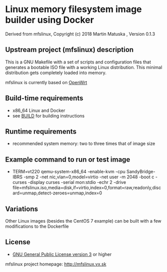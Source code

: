 # Linux memory filesystem image builder using Docker

Derived from mfslinux, Copyright (c) 2018 Martin Matuska <mm at FreeBSD.org>, Version 0.1.3

## Upstream project (mfslinux) description

This is a GNU Makefile with a set of scripts and configuration files that
generates a bootable ISO file with a working Linux distribution.
This minimal distribution gets completely loaded into memory.

mfslinux is currently based on [OpenWrt](https://openwrt.org)

## Build-time requirements
 - x86_64 Linux and Docker
 - see [BUILD](./BUILD.md) for building instructions

## Runtime requirements
 - recommended system memory: two to three times that of image size

## Example command to run or test image
 - TERM=vt220 qemu-system-x86_64 -enable-kvm -cpu SandyBridge-IBRS -smp 2 -net nic,vlan=0,model=virtio -net user -m 2048 -boot c -curses -display curses -serial mon:stdio -echr 2 -drive file=mfslinux.iso,media=disk,if=virtio,index=0,format=raw,readonly,discard=unmap,detect-zeroes=unmap,index=0

## Variations

Other Linux images (besides the CentOS 7 example) can be built with a few modifications to the Dockerfile

## License
 - [GNU General Public License version 3](./LICENSE.md) or higher

mfslinux project homepage: http://mfslinux.vx.sk

